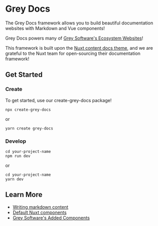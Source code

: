 # Grey Docs

The Grey Docs framework allows you to build beautiful documentation websites with Markdown and Vue components!

Grey Docs powers many of [Grey Software's Ecosystem Websites](https://org.grey.software/ecosystem/)!

This framework is built upon the [Nuxt content docs theme](https://content.nuxtjs.org/themes/docs/), and we are grateful to the Nuxt team for open-sourcing their documentation framework!

## Get Started

### Create

To get started, use our create-grey-docs package!

```
npx create-grey-docs
```

or

```
yarn create grey-docs
```

### Develop

```
cd your-project-name
npm run dev
```

or

```
cd your-project-name
yarn dev
```

## Learn More

- [Writing markdown content](https://content.nuxtjs.org/writing#markdown)
- [Default Nuxt components](https://content.nuxtjs.org/themes/docs#components)
- [Grey Software's Added Components](https://grey-docs.grey.software/components)
